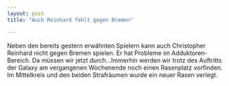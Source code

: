 ```yaml
---
layout: post
title: "Auch Reinhard fehlt gegen Bremen"

---
```


Neben den bereits gestern erwähnten Spielern kann auch Christopher Reinhard nicht gegen Bremen spielen. Er hat Probleme im Adduktoren-Bereich. Da müssen wir jetzt durch...Immerhin werden wir trotz des Auftritts der Galaxy am vergangenen Wochenende noch einen Rasenplatz vorfinden. Im Mittelkreis und den beiden Strafräumen wurde ein neuer Rasen verlegt.


